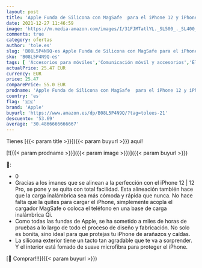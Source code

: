 ```yaml
---
layout: post
title: 'Apple Funda de Silicona con MagSafe  para el iPhone 12 y iPhone 12 Pro  -  Product  Red'
date: 2021-12-27 11:46:59
image: 'https://m.media-amazon.com/images/I/31FJMTatlYL._SL500_._SL400_.jpg'
comments: true
category: ofertas
author: 'tole.es'
slug: 'B08L5P4N9Q-es Apple Funda de Silicona con MagSafe para el iPhone 12 y...'
sku: 'B08L5P4N9Q-es'
tags: [ 'Accesorios para móviles','Comunicación móvil y accesorios','Electrónica','Fundas y carcasas para teléfonos móviles','apple','iphone', ]
actualPrice: 25.47 EUR
currency: EUR
price: 25.47
comparePrice: 55.0 EUR
prodname: 'Apple Funda de Silicona con MagSafe  para el iPhone 12 y iPhone 12 Pro  -  Product  Red'
country: 'es'
flag: '🇪🇸'
brand: 'Apple'
buyurl: 'https://www.amazon.es/dp/B08L5P4N9Q/?tag=tolees-21'
descuento: '53.69'
average: '30.4866666666667'
---
```


Tienes [{{< param title >}}]({{< param buyurl >}}) aqui!

[![{{< param prodname >}}]({{< param image >}})]({{< param buyurl >}})

🔎:

- 0
- Gracias a los imanes que se alinean a la perfección con el iPhone 12 | 12 Pro, se pone y se quita con total facilidad. Esta alineación también hace que la carga inalámbrica sea más cómoda y rápida que nunca. No hace falta que la quites para cargar el iPhone, simplemente acopla el cargador MagSafe o coloca el teléfono en una base de carga inalámbrica Qi.
- Como todas las fundas de Apple, se ha sometido a miles de horas de pruebas a lo largo de todo el proceso de diseño y fabricación. No solo es bonita, sino ideal para que protejas tu iPhone de arañazos y caídas.
- La silicona exterior tiene un tacto tan agradable que te va a sorprender. Y el interior está forrado de suave microfibra para proteger el iPhone.

[🛒 Comprar!!!]({{< param buyurl >}})
